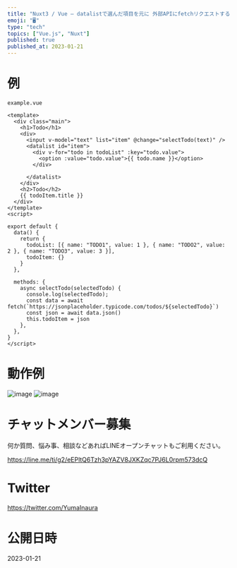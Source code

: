```yaml
---
title: "Nuxt3 / Vue – datalistで選んだ項目を元に 外部APIにfetchリクエストする例 ( @change イベントを検知す"
emoji: "🖥"
type: "tech"
topics: ["Vue.js", "Nuxt"]
published: true
published_at: 2023-01-21
---
```


# 例

`example.vue`

```vue
<template>
  <div class="main">
    <h1>Todo</h1>
    <div>
      <input v-model="text" list="item" @change="selectTodo(text)" />
      <datalist id="item">
        <div v-for="todo in todoList" :key="todo.value">
          <option :value="todo.value">{{ todo.name }}</option>
        </div>

      </datalist>
    </div>
    <h2>Todo</h2>
    {{ todoItem.title }}
  </div>
</template>
<script>

export default {
  data() {
    return {
      todoList: [{ name: "TODO1", value: 1 }, { name: "TODO2", value: 2 }, { name: "TODO3", value: 3 }],
      todoItem: {}
    }
  },

  methods: {
    async selectTodo(selectedTodo) {
      console.log(selectedTodo);
      const data = await fetch(`https://jsonplaceholder.typicode.com/todos/${selectedTodo}`)
      const json = await data.json()
      this.todoItem = json
    },
  },
}
</script>
```

# 動作例
![image](https://user-images.githubusercontent.com/13635059/213841489-0b3cca07-0a76-4d45-8e5b-6fbd9835ef33.png)
![image](https://user-images.githubusercontent.com/13635059/213841491-a6e49e47-26f7-43e7-9276-ca31a49b6977.png)



# チャットメンバー募集


何か質問、悩み事、相談などあればLINEオープンチャットもご利用ください。

https://line.me/ti/g2/eEPltQ6Tzh3pYAZV8JXKZqc7PJ6L0rpm573dcQ


# Twitter

https://twitter.com/YumaInaura


# 公開日時

2023-01-21
